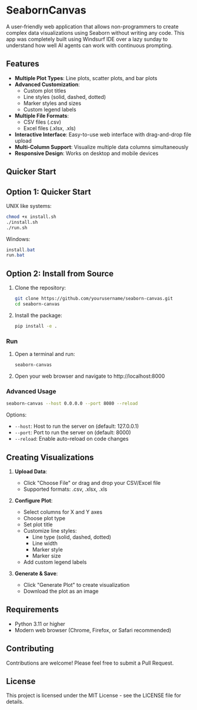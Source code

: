 # SeabornCanvas

A user-friendly web application that allows non-programmers to create complex data visualizations using Seaborn without writing any code.
This app was completely built using Windsurf IDE over a lazy sunday to understand how well AI agents can work with continuous prompting.

## Features

- **Multiple Plot Types**: Line plots, scatter plots, and bar plots
- **Advanced Customization**: 
  - Custom plot titles
  - Line styles (solid, dashed, dotted)
  - Marker styles and sizes
  - Custom legend labels
- **Multiple File Formats**: 
  - CSV files (.csv)
  - Excel files (.xlsx, .xls)
- **Interactive Interface**: Easy-to-use web interface with drag-and-drop file upload
- **Multi-Column Support**: Visualize multiple data columns simultaneously
- **Responsive Design**: Works on desktop and mobile devices

## Quicker Start

## Option 1: Quicker Start
UNIX like systems:
```bash
chmod +x install.sh
./install.sh
./run.sh
```

Windows:
```powershell
install.bat
run.bat
```

## Option 2: Install from Source

1. Clone the repository:
   ```bash
   git clone https://github.com/yourusername/seaborn-canvas.git
   cd seaborn-canvas
   ```

2. Install the package:
   ```bash
   pip install -e .
   ```




### Run

1. Open a terminal and run:
   ```bash
   seaborn-canvas
   ```

2. Open your web browser and navigate to http://localhost:8000




### Advanced Usage

```bash
seaborn-canvas --host 0.0.0.0 --port 8080 --reload
```

Options:
- `--host`: Host to run the server on (default: 127.0.0.1)
- `--port`: Port to run the server on (default: 8000)
- `--reload`: Enable auto-reload on code changes

## Creating Visualizations

1. **Upload Data**:
   - Click "Choose File" or drag and drop your CSV/Excel file
   - Supported formats: .csv, .xlsx, .xls

2. **Configure Plot**:
   - Select columns for X and Y axes
   - Choose plot type
   - Set plot title
   - Customize line styles:
     - Line type (solid, dashed, dotted)
     - Line width
     - Marker style
     - Marker size
   - Add custom legend labels

3. **Generate & Save**:
   - Click "Generate Plot" to create visualization
   - Download the plot as an image

## Requirements

- Python 3.11 or higher
- Modern web browser (Chrome, Firefox, or Safari recommended)

## Contributing

Contributions are welcome! Please feel free to submit a Pull Request.

## License

This project is licensed under the MIT License - see the LICENSE file for details.
